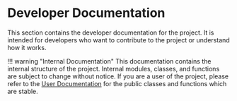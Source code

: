 # Developer Documentation

This section contains the developer documentation for the project. It is intended for developers who want to
contribute to the project or understand how it works.

!!! warning "Internal Documentation"
    This documentation contains the internal structure of the project. Internal modules, classes, and functions
    are subject to change without notice. If you are a user of the project, please
    refer to the [User Documentation](../api/api.md) for the public classes and functions which are stable.
